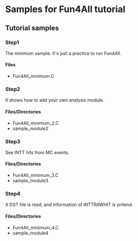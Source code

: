 # Samples for Fun4All tutorial

## Tutorial samples

### Step1
The minimum sample. It's just a practice to run Fun4All.

#### Files
- Fun4All_minimum.C

### Step2
It shows how to add your own analysis module.

#### Files/Directories
- Fun4All_minimum_2.C
- sample_module2

### Step3
See INTT hits from MC events.

#### Files/Directories
- Fun4All_minimum_3.C
- sample_module3

### Step4
A DST file is read, and information of INTTRAWHIT is pritend.

#### Files/Directories
- Fun4All_minimum_4.C
- sample_module4

